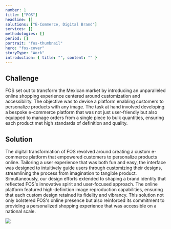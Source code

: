 ```yaml
---
number: 1
title: ["FOS"]
headline: []
solutions: ["E-Commerce, Digital Brand"]
services: []
methodologies: []
period: []
portrait: "fos-thumbnail"
hero: "fos-cover"
storyType: "Work"
introduction: { title: "", content: "" }
---
```


## Challenge

FOS set out to transform the Mexican market by introducing an unparalleled online shopping experience centered around customization and accessibility. The objective was to devise a platform enabling customers to personalize products with any image. The task at hand involved developing a bespoke e-commerce platform that was not just user-friendly but also equipped to manage orders from a single piece to bulk quantities, ensuring each product met high standards of definition and quality.

## Solution

The digital transformation of FOS revolved around creating a custom e-commerce platform that empowered customers to personalize products online. Tailoring a user experience that was both fun and easy, the interface was designed to intuitively guide users through customizing their designs, streamlining the process from imagination to tangible product. Simultaneously, our design efforts extended to shaping a brand identity that reflected FOS's innovative spirit and user-focused approach. The online platform featured high-definition image reproduction capabilities, ensuring that each custom design retained its fidelity and vibrancy. This solution not only bolstered FOS's online presence but also reinforced its commitment to providing a personalized shopping experience that was accessible on a national scale.

![](/work/fos-figure-1.jpg)
